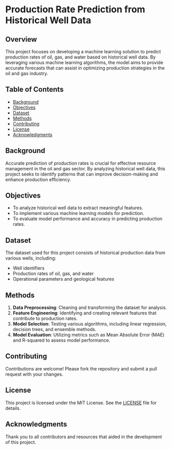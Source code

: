 # Production Rate Prediction from Historical Well Data

## Overview
This project focuses on developing a machine learning solution to predict production rates of oil, gas, and water based on historical well data. By leveraging various machine learning algorithms, the model aims to provide accurate forecasts that can assist in optimizing production strategies in the oil and gas industry.

## Table of Contents
- [Background](#background)
- [Objectives](#objectives)
- [Dataset](#dataset)
- [Methods](#methods)
- [Contributing](#contributing)
- [License](#license)
- [Acknowledgments](#acknowledgments)

## Background
Accurate prediction of production rates is crucial for effective resource management in the oil and gas sector. By analyzing historical well data, this project seeks to identify patterns that can improve decision-making and enhance production efficiency.

## Objectives
- To analyze historical well data to extract meaningful features.
- To implement various machine learning models for prediction.
- To evaluate model performance and accuracy in predicting production rates.

## Dataset
The dataset used for this project consists of historical production data from various wells, including:
- Well identifiers
- Production rates of oil, gas, and water
- Operational parameters and geological features

## Methods
1. **Data Preprocessing**: Cleaning and transforming the dataset for analysis.
2. **Feature Engineering**: Identifying and creating relevant features that contribute to production rates.
3. **Model Selection**: Testing various algorithms, including linear regression, decision trees, and ensemble methods.
4. **Model Evaluation**: Utilizing metrics such as Mean Absolute Error (MAE) and R-squared to assess model performance.

## Contributing
Contributions are welcome! Please fork the repository and submit a pull request with your changes.

## License
This project is licensed under the MIT License. See the [LICENSE](LICENSE) file for details.

## Acknowledgments
Thank you to all contributors and resources that aided in the development of this project.

